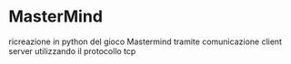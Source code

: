 # MasterMind
ricreazione in python del gioco Mastermind tramite comunicazione client server utilizzando il protocollo tcp
